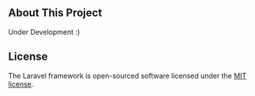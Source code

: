 ## About This Project

Under Development :)

## License

The Laravel framework is open-sourced software licensed under the [MIT license](https://opensource.org/licenses/MIT).
